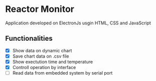 # Reactor Monitor
Application developed on ElectronJs usgin HTML, CSS and JavaScript

## Functionalities
- [x] Show data on dynamic chart
- [x] Save chart data on .csv file
- [x] Show exectution time and temperature
- [x] Controll operation by interface
- [ ] Read data from embedded system by serial port